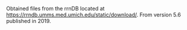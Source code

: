 Obtained files from the rrnDB located at
https://rrndb.umms.med.umich.edu/static/download/. 
From version 5.6 published in 2019. 
